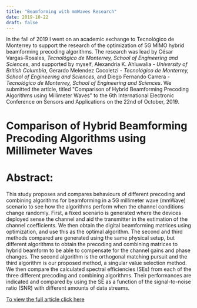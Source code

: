 ```yaml
---
title: "Beamforming with mmWaves Research"
date: 2019-10-22
draft: false
---
```


In the fall of 2019 I went on an academic exchange to Tecnológico de Monterrey to support the research of the optimization of 5G MIMO hybrid beamforming precoding algorithms. The research was lead by César Vargas-Rosales, <I>Tecnológico de Monterrey, School of Engineering and Sciences</I>, and supported by myself, Alexandria K. Ahluwalia - <I>University of British Columbia</I>, Gerardo Melendez Cocoletzi - <I>Tecnológico de Monterrey, School of Engineering and Sciences</I>, and Diego Fernando Carrera - <I>Tecnológico de Monterrey, School of Engineering and Sciences</I>. We submitted the article, titled "Comparison of Hybrid Beamforming Precoding Algorithms using Millimeter Waves" to the 6th International Electronic Conference on Sensors and Applications on the 22nd of October, 2019.


# Comparison of Hybrid Beamforming Precoding Algorithms using Millimeter Waves

# Abstract:
This study proposes and compares behaviours of different precoding and combining algorithms for beamforming in a 5G millimeter wave (mmWave) scenario to see how the algorithms perform when the channel conditions change randomly. First, a fixed scenario is generated where the devices deployed sense the channel and aid the transmitter in the estimation of the channel coefficients. We then obtain the digital beamforming matrices using optimization, and use this as the optimal algorithm. The second and third methods compared are generated using the same physical setup, but different algorithms to obtain the precoding and combining matrices to hybrid beamform to be able to compensate for the channel gains and phase changes. The second algorithm is the orthogonal matching pursuit and the third algorithm is our proposed method, a singular value selection method. We then compare the calculated spectral efficiencies (SEs) from each of the three different precoding and combining algorithms. Their performances are indicated and compared by using the SE as a function of the signal-to-noise ratio (SNR) with different amounts of data streams. 



[To view the full article click here](/Comparison_of_Hybrid_Beamforming_PrecodingAlgorithms_using_Millimeter_Waves.pdf)
